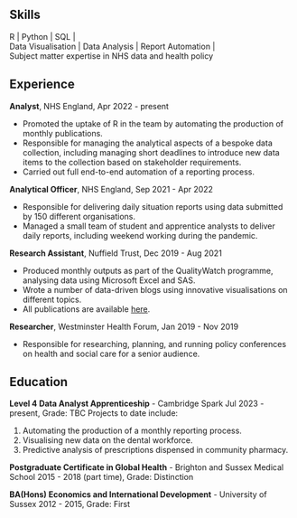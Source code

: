 ## Skills

R | Python | SQL | \
Data Visualisation | Data Analysis | Report Automation | \
Subject matter expertise in NHS data and health policy

## Experience

**Analyst**, NHS England, Apr 2022 - present
- Promoted the uptake of R in the team by automating the production of monthly publications.
- Responsible for managing the analytical aspects of a bespoke data collection, including managing short deadlines to introduce new data items to the collection based on stakeholder requirements.
- Carried out full end-to-end automation of a reporting process.

**Analytical Officer**, NHS England, Sep 2021 - Apr 2022
- Responsible for delivering daily situation reports using data submitted by 150 different organisations.
- Managed a small team of student and apprentice analysts to deliver daily reports, including weekend working during the pandemic.

**Research Assistant**, Nuffield Trust, Dec 2019 - Aug 2021
- Produced monthly outputs as part of the QualityWatch programme, analysing data using Microsoft Excel and SAS.
- Wrote a number of data-driven blogs using innovative visualisations on different topics.
- All publications are available [here](https://www.nuffieldtrust.org.uk/person/jenny-davies).

**Researcher**, Westminster Health Forum, Jan 2019 - Nov 2019
- Responsible for researching, planning, and running policy conferences on health and social care for a senior audience.

## Education

**Level 4 Data Analyst Apprenticeship** - Cambridge Spark
Jul 2023 - present, Grade: TBC
Projects to date include:
1. Automating the production of a monthly reporting process.
2. Visualising new data on the dental workforce.
3. Predictive analysis of prescriptions dispensed in community pharmacy.

**Postgraduate Certificate in Global Health** - Brighton and Sussex Medical School
2015 - 2018 (part time), Grade: Distinction

**BA(Hons) Economics and International Development** - University of Sussex
2012 - 2015, Grade: First
